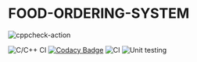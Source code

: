 # FOOD-ORDERING-SYSTEM
![cppcheck-action](https://github.com/99002757/FOOD-ORDERING-SYSTEM/workflows/cppcheck-action/badge.svg)

![C/C++ CI](https://github.com/99002757/FOOD-ORDERING-SYSTEM/workflows/C/C++%20CI/badge.svg)
[![Codacy Badge](https://app.codacy.com/project/badge/Grade/94b7c8dc02c24f5e8ea3c7df596751a0)](https://www.codacy.com/gh/99002757/FOOD-ORDERING-SYSTEM/dashboard?utm_source=github.com&amp;utm_medium=referral&amp;utm_content=99002757/FOOD-ORDERING-SYSTEM&amp;utm_campaign=Badge_Grade)
![CI](https://github.com/99002757/FOOD-ORDERING-SYSTEM/workflows/CI/badge.svg)
![Unit testing](https://github.com/99002757/FOOD-ORDERING-SYSTEM/workflows/Unit%20testing/badge.svg)
